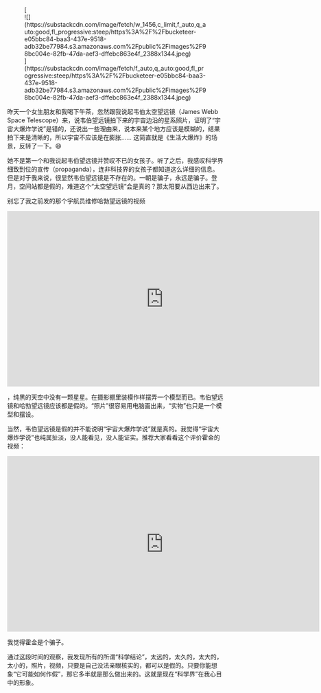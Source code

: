 <div class="captioned-image-container">

<figure> [<div class="image2-inset"><picture><source type="image/webp" srcset="https://substackcdn.com/image/fetch/w_424,c_limit,f_webp,q_auto:good,fl_progressive:steep/https%3A%2F%2Fbucketeer-e05bbc84-baa3-437e-9518-adb32be77984.s3.amazonaws.com%2Fpublic%2Fimages%2F98bc004e-82fb-47da-aef3-dffebc863e4f_2388x1344.jpeg 424w, https://substackcdn.com/image/fetch/w_848,c_limit,f_webp,q_auto:good,fl_progressive:steep/https%3A%2F%2Fbucketeer-e05bbc84-baa3-437e-9518-adb32be77984.s3.amazonaws.com%2Fpublic%2Fimages%2F98bc004e-82fb-47da-aef3-dffebc863e4f_2388x1344.jpeg 848w, https://substackcdn.com/image/fetch/w_1272,c_limit,f_webp,q_auto:good,fl_progressive:steep/https%3A%2F%2Fbucketeer-e05bbc84-baa3-437e-9518-adb32be77984.s3.amazonaws.com%2Fpublic%2Fimages%2F98bc004e-82fb-47da-aef3-dffebc863e4f_2388x1344.jpeg 1272w, https://substackcdn.com/image/fetch/w_1456,c_limit,f_webp,q_auto:good,fl_progressive:steep/https%3A%2F%2Fbucketeer-e05bbc84-baa3-437e-9518-adb32be77984.s3.amazonaws.com%2Fpublic%2Fimages%2F98bc004e-82fb-47da-aef3-dffebc863e4f_2388x1344.jpeg 1456w" sizes="100vw">![](https://substackcdn.com/image/fetch/w_1456,c_limit,f_auto,q_auto:good,fl_progressive:steep/https%3A%2F%2Fbucketeer-e05bbc84-baa3-437e-9518-adb32be77984.s3.amazonaws.com%2Fpublic%2Fimages%2F98bc004e-82fb-47da-aef3-dffebc863e4f_2388x1344.jpeg)</picture></div>](https://substackcdn.com/image/fetch/f_auto,q_auto:good,fl_progressive:steep/https%3A%2F%2Fbucketeer-e05bbc84-baa3-437e-9518-adb32be77984.s3.amazonaws.com%2Fpublic%2Fimages%2F98bc004e-82fb-47da-aef3-dffebc863e4f_2388x1344.jpeg) </figure>

</div>

昨天一个女生朋友和我喝下午茶，忽然跟我说起韦伯太空望远镜（James Webb Space Telescope）来，说韦伯望远镜拍下来的宇宙边沿的星系照片，证明了“宇宙大爆炸学说”是错的，还说出一些理由来，说本来某个地方应该是模糊的，结果拍下来是清晰的，所以宇宙不应该是在膨胀…… 这简直就是《生活大爆炸》的场景，反转了一下。😄

她不是第一个和我说起韦伯望远镜并赞叹不已的女孩子。听了之后，我感叹科学界细致到位的宣传（propaganda），连非科技界的女孩子都知道这么详细的信息。但是对于我来说，很显然韦伯望远镜是不存在的。一朝是骗子，永远是骗子。登月，空间站都是假的，难道这个“太空望远镜”会是真的？那太阳要从西边出来了。

别忘了我之前发的那个宇航员维修哈勃望远镜的视频

<div id="youtube2-xgbUbdC6kbo" class="youtube-wrap" data-attrs="{&quot;videoId&quot;:&quot;xgbUbdC6kbo&quot;,&quot;startTime&quot;:null,&quot;endTime&quot;:null}">

<div class="youtube-inner"><iframe src="https://www.youtube-nocookie.com/embed/xgbUbdC6kbo?rel=0&amp;autoplay=0&amp;showinfo=0&amp;enablejsapi=0" frameborder="0" loading="lazy" gesture="media" allow="autoplay; fullscreen" allowautoplay="true" allowfullscreen="true" width="728" height="409"></iframe></div>

</div>

，纯黑的天空中没有一颗星星。在摄影棚里装模作样摆弄一个模型而已。韦伯望远镜和哈勃望远镜应该都是假的。“照片”很容易用电脑画出来，“实物”也只是一个模型和摆设。

当然，韦伯望远镜是假的并不能说明“宇宙大爆炸学说”就是真的。我觉得“宇宙大爆炸学说”也纯属扯淡，没人能看见，没人能证实。推荐大家看看这个评价霍金的视频：

<div id="youtube2-d0Zjc9WYZNA" class="youtube-wrap" data-attrs="{&quot;videoId&quot;:&quot;d0Zjc9WYZNA&quot;,&quot;startTime&quot;:null,&quot;endTime&quot;:null}">

<div class="youtube-inner"><iframe src="https://www.youtube-nocookie.com/embed/d0Zjc9WYZNA?rel=0&amp;autoplay=0&amp;showinfo=0&amp;enablejsapi=0" frameborder="0" loading="lazy" gesture="media" allow="autoplay; fullscreen" allowautoplay="true" allowfullscreen="true" width="728" height="409"></iframe></div>

</div>

我觉得霍金是个骗子。

通过这段时间的观察，我发现所有的所谓“科学结论”，太远的，太久的，太大的，太小的，照片，视频，只要是自己没法亲眼核实的，都可以是假的。只要你能想象“它可能如何作假”，那它多半就是那么做出来的。这就是现在“科学界”在我心目中的形象。
